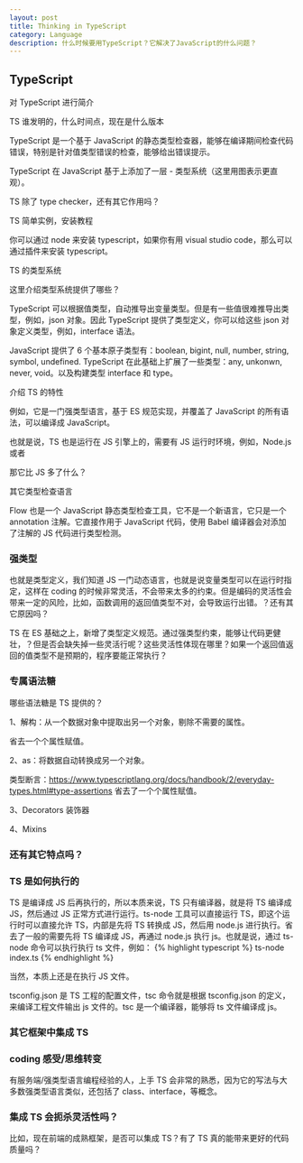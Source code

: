 ```yaml
---
layout: post
title: Thinking in TypeScript
category: Language
description: 什么时候要用TypeScript？它解决了JavaScript的什么问题？
---
```


## TypeScript

对 TypeScript 进行简介

TS 谁发明的，什么时间点，现在是什么版本

TypeScript 是一个基于 JavaScript 的静态类型检查器，能够在编译期间检查代码错误，特别是针对值类型错误的检查，能够给出错误提示。

TypeScript 在 JavaScript 基于上添加了一层 - 类型系统（这里用图表示更直观）。

TS 除了 type checker，还有其它作用吗？

TS 简单实例，安装教程

你可以通过 node 来安装 typescript，如果你有用 visual studio code，那么可以通过插件来安装 typescript。

TS 的类型系统

这里介绍类型系统提供了哪些？

TypeScript 可以根据值类型，自动推导出变量类型。但是有一些值很难推导出类型，例如，json 对象。因此 TypeScript 提供了类型定义，你可以给这些 json 对象定义类型，例如，interface 语法。

JavaScript 提供了 6 个基本原子类型有：boolean, bigint, null, number, string, symbol, undefined. TypeScript 在此基础上扩展了一些类型：any, unkonwn, never, void。以及构建类型 interface 和 type。

介绍 TS 的特性

例如，它是一门强类型语言，基于 ES 规范实现，并覆盖了 JavaScript 的所有语法，可以编译成 JavaScript。

也就是说，TS 也是运行在 JS 引擎上的，需要有 JS 运行时环境，例如，Node.js 或者

那它比 JS 多了什么？

其它类型检查语言

Flow 也是一个 JavaScript 静态类型检查工具，它不是一个新语言，它只是一个 annotation 注解。它直接作用于 JavaScript 代码，使用 Babel 编译器会对添加了注解的 JS 代码进行类型检测。

### 强类型

也就是类型定义，我们知道 JS 一门动态语言，也就是说变量类型可以在运行时指定，这样在 coding 的时候非常灵活，不会带来太多的约束。但是编码的灵活性会带来一定的风险，比如，函数调用的返回值类型不对，会导致运行出错。？还有其它原因吗？

TS 在 ES 基础之上，新增了类型定义规范。通过强类型约束，能够让代码更健壮，？但是否会缺失掉一些灵活行呢？这些灵活性体现在哪里？如果一个返回值返回的值类型不是预期的，程序要能正常执行？

### 专属语法糖

哪些语法糖是 TS 提供的？

1、解构：从一个数据对象中提取出另一个对象，剔除不需要的属性。

省去一个个属性赋值。

2、as：将数据自动转换成另一个对象。

类型断言：https://www.typescriptlang.org/docs/handbook/2/everyday-types.html#type-assertions
省去了一个个属性赋值。

3、Decorators 装饰器

4、Mixins

### 还有其它特点吗？

### TS 是如何执行的

TS 是编译成 JS 后再执行的，所以本质来说，TS 只有编译器，就是将 TS 编译成 JS，然后通过 JS 正常方式进行运行。ts-node 工具可以直接运行 TS，即这个运行时可以直接允许 TS，内部是先将 TS 转换成 JS，然后用 node.js 进行执行。省去了一般的需要先将 TS 编译成 JS，再通过 node.js 执行 js。也就是说，通过 ts-node 命令可以执行执行 ts 文件，例如：
{% highlight typescript %}
ts-node index.ts
{% endhighlight %}

当然，本质上还是在执行 JS 文件。

tsconfig.json 是 TS 工程的配置文件，tsc 命令就是根据 tsconfig.json 的定义，来编译工程文件输出 js 文件的。tsc 是一个编译器，能够将 ts 文件编译成 js。

### 其它框架中集成 TS

### coding 感受/思维转变

有服务端/强类型语言编程经验的人，上手 TS 会非常的熟悉，因为它的写法与大多数强类型语言类似，还包括了 class、interface，等概念。

### 集成 TS 会扼杀灵活性吗？

比如，现在前端的成熟框架，是否可以集成 TS？有了 TS 真的能带来更好的代码质量吗？
